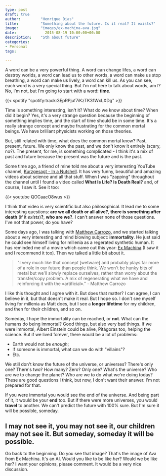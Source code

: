 ```yaml
---
type: post
draft: true
author:         "Henrique Dias"
title:          "Something about the future. Is it real? It exists?"
image:          "images/ex-machina-ava.jpg"
date:	          2015-08-19 10:00:00+00:00
description:    "Sth about future"
categories:
- Personal
tags:

---
```


A word can be a very powerful thing. A word can change lifes, a word can destroy worlds, a word can lead us to other words, a word can make us stop breathing, a word can make us lively, a word can kill us. As you can see, each word is a very special thing. But I'm not here to talk about words, am I? No, I'm not, but I'm going to start with a word: **time**.

{{< spotify "spotify:track:3EpRPjuf7iKzTK31WxLXDg" >}}

Time is something interesting, isn't it? What do we know about time? When did it begin? Yes, it's a very strange question because the beginning of something implies time, and the start of time should be in some time. It's a really strange concept and maybe frustrating for the common mortal beings. We have brilliant physicists working on those theories.

But, still related with time, what does the common mortal know? Past, present, future. We only know the past, and we don't know it entirely (scary, no?). The present, for me, is something complicated - I think it's a mix of past and future because the present was the future and is the past.

Some time ago, a friend of mine told me about a very interesting YouTube channel, [Kurzgesagt - In a Nutshell][2]. It has very funny, beautiful and amazing videos about science and all that stuff. When I was "zapping" throughout the channel until I found a video called **What Is Life? Is Death Real?** and, of course, I saw it. See it too:

{{< youtube QOCaacO8wus >}}

I think that video is very scientific but also philosophical. It lead me to some interesting questions: **are we all death or all alive?**, **there is something after death** (if it *exists*)**?**, **who are we?**. I can't answer none of those questions. I've not that power, do you have?

Some days ago, I was talking with [Matthew Carrozo][1], and we started talking about a very interesting and mind blowing subject: **immortality**. He just said he could see himself living for millenia as a regerated synthetic human. It has reminded me of a movie which came out this year: [Ex Machina][3] (I saw it and I recommend it too). Then we talked a little bit about it.

> "I very much like that concept [wetware] and probably plays far more of a role in our future than people think. We won't be hunky bits of metal but we'll slowly replace ourselves, rather than worry about the transfer/copy problem. A mix of regenerating what we have and reinforcing it with the «artificial»." - Matthew Carrozo

I like this thought and I agree with it. But does that matter? I can agree, I can believe in it, but that doesn't make it real. But I hope so. I don't see myself living for millenia as Matt does, but I see a **longer lifetime** for my children, and then for their children, and so on.

Someday, I hope the immortality can be reached, or **not**. What can the humans do being immortal? Good things, but also very bad things. If we were immortal, Albert Einstein could be alive, Pitágoras too, helping the science. But if we lived forever, there would be a lot of problems:

+ Earth would not be *enough*;
+ If someone is immortal, what can we do with "villains"?
+ Etc.

We still don't know the future of the universe, or universes? There's only one? There's two? How many? Zero? Only one? What's the universe? Who are we to change the planet? Who are we to do what we're doing today? These are good questions I think, but now, I don't want their answer. I'm not prepared for that.

If you were immortal you would see the end of the universe. And being part of it, it would be your **end** too. But if there were more universes, you would **travel** to another. We can't predict the future with 100% sure. But I'm sure it will be possible, someday.

## I may not see it, you may not see it, our children may not see it. But someday, someday it will be possible.

Go back to the beginning. Do you see that image? That's the image of Ava from Ex Machina. It's an AI. Would you like to be like *her*? Would we be like her? I want your opinions, please comment. It would be a very nice discussion.

[1]: https://www.linkedin.com/in/carrozo
[2]: http://kurzgesagt.org/
[3]: http://www.imdb.com/title/tt0470752/
